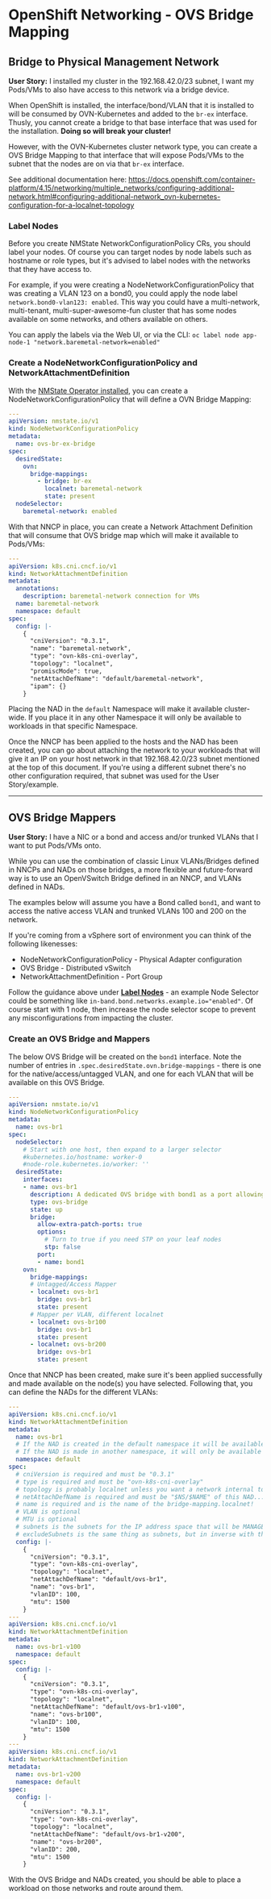# OpenShift Networking - OVS Bridge Mapping

## Bridge to Physical Management Network

**User Story:** I installed my cluster in the 192.168.42.0/23 subnet, I want my Pods/VMs to also have access to this network via a bridge device.

When OpenShift is installed, the interface/bond/VLAN that it is installed to will be consumed by OVN-Kubernetes and added to the `br-ex` interface.  Thusly, you cannot create a bridge to that base interface that was used for the installation.  **Doing so will break your cluster!**

However, with the OVN-Kubernetes cluster network type, you can create a OVS Bridge Mapping to that interface that will expose Pods/VMs to the subnet that the nodes are on via that `br-ex` interface.

See additional documentation here: https://docs.openshift.com/container-platform/4.15/networking/multiple_networks/configuring-additional-network.html#configuring-additional-network_ovn-kubernetes-configuration-for-a-localnet-topology

### Label Nodes

Before you create NMState NetworkConfigurationPolicy CRs, you should label your nodes.  Of course you can target nodes by node labels such as hostname or role types, but it's advised to label nodes with the networks that they have access to.

For example, if you were creating a NodeNetworkConfigurationPolicy that was creating a VLAN 123 on a bond0, you could apply the node label `network.bond0-vlan123: enabled`.  This way you could have a multi-network, multi-tenant, multi-super-awesome-fun cluster that has some nodes available on some networks, and others available on others.

You can apply the labels via the Web UI, or via the CLI: `oc label node app-node-1 "network.baremetal-network=enabled"`

### Create a NodeNetworkConfigurationPolicy and NetworkAttachmentDefinition

With the [NMState Operator installed](./nmstate-operator.md), you can create a NodeNetworkConfigurationPolicy that will define a OVN Bridge Mapping:

```yaml
---
apiVersion: nmstate.io/v1
kind: NodeNetworkConfigurationPolicy
metadata:
  name: ovs-br-ex-bridge
spec:
  desiredState:
    ovn:
      bridge-mappings:
        - bridge: br-ex
          localnet: baremetal-network
          state: present
  nodeSelector:
    baremetal-network: enabled
```

With that NNCP in place, you can create a Network Attachment Definition that will consume that OVS bridge map which will make it available to Pods/VMs:

```yaml
---
apiVersion: k8s.cni.cncf.io/v1
kind: NetworkAttachmentDefinition
metadata:
  annotations:
    description: baremetal-network connection for VMs
  name: baremetal-network
  namespace: default
spec:
  config: |-
    {
      "cniVersion": "0.3.1", 
      "name": "baremetal-network", 
      "type": "ovn-k8s-cni-overlay", 
      "topology": "localnet", 
      "promiscMode": true,
      "netAttachDefName": "default/baremetal-network",
      "ipam": {}
    }
```

Placing the NAD in the `default` Namespace will make it available cluster-wide.  If you place it in any other Namespace it will only be available to workloads in that specific Namespace.

Once the NNCP has been applied to the hosts and the NAD has been created, you can go about attaching the network to your workloads that will give it an IP on your host network in that 192.168.42.0/23 subnet mentioned at the top of this document.  If you're using a different subnet there's no other configuration required, that subnet was used for the User Story/example.

---

## OVS Bridge Mappers

**User Story:** I have a NIC or a bond and access and/or trunked VLANs that I want to put Pods/VMs onto.

While you can use the combination of classic Linux VLANs/Bridges defined in NNCPs and NADs on those bridges, a more flexible and future-forward way is to use an OpenVSwitch Bridge defined in an NNCP, and VLANs defined in NADs.

The examples below will assume you have a Bond called `bond1`, and want to access the native access VLAN and trunked VLANs 100 and 200 on the network.

If you're coming from a vSphere sort of environment you can think of the following likenesses:

- NodeNetworkConfigurationPolicy - Physical Adapter configuration
- OVS Bridge - Distributed vSwitch
- NetworkAttachmentDefinition - Port Group

Follow the guidance above under **[Label Nodes](#label-nodes)** - an example Node Selector could be something like `in-band.bond.networks.example.io="enabled"`.  Of course start with 1 node, then increase the node selector scope to prevent any misconfigurations from impacting the cluster.

### Create an OVS Bridge and Mappers

The below OVS Bridge will be created on the `bond1` interface.  Note the number of entries in `.spec.desiredState.ovn.bridge-mappings` - there is one for the native/access/untagged VLAN, and one for each VLAN that will be available on this OVS Bridge.

```yaml
---
apiVersion: nmstate.io/v1
kind: NodeNetworkConfigurationPolicy
metadata:
  name: ovs-br1
spec:
  nodeSelector:
    # Start with one host, then expand to a larger selector
    #kubernetes.io/hostname: worker-0
    #node-role.kubernetes.io/worker: ''
  desiredState:
    interfaces:
    - name: ovs-br1
      description: A dedicated OVS bridge with bond1 as a port allowing all VLANs and untagged traffic
      type: ovs-bridge
      state: up
      bridge:
        allow-extra-patch-ports: true
        options:
          # Turn to true if you need STP on your leaf nodes
          stp: false
        port:
        - name: bond1
    ovn:
      bridge-mappings:
      # Untagged/Access Mapper
      - localnet: ovs-br1
        bridge: ovs-br1
        state: present
      # Mapper per VLAN, different localnet
      - localnet: ovs-br100
        bridge: ovs-br1
        state: present
      - localnet: ovs-br200
        bridge: ovs-br1
        state: present
```

Once that NNCP has been created, make sure it's been applied successfully and made available on the node(s) you have selected.  Following that, you can define the NADs for the different VLANs:

```yaml
---
apiVersion: k8s.cni.cncf.io/v1
kind: NetworkAttachmentDefinition
metadata:
  name: ovs-br1
  # If the NAD is created in the default namespace it will be available cluster-wide.
  # If the NAD is made in another namespace, it will only be available for workloads there.
  namespace: default
spec:
  # cniVersion is required and must be "0.3.1"
  # type is required and must be "ovn-k8s-cni-overlay"
  # topology is probably localnet unless you want a network internal to the cluster only with layer2
  # netAttachDefName is required and must be "$NS/$NAME" of this NAD...yep.
  # name is required and is the name of the bridge-mapping.localnet!
  # VLAN is optional
  # MTU is optional
  # subnets is the subnets for the IP address space that will be MANAGED BY OPENSHIFT!  If you want to use DHCP, you can omit this.
  # excludeSubnets is the same thing as subnets, but in inverse with the same terms applied.
  config: |-
    {
      "cniVersion": "0.3.1",
      "type": "ovn-k8s-cni-overlay",
      "topology": "localnet",
      "netAttachDefName": "default/ovs-br1",
      "name": "ovs-br1",
      "vlanID": 100,
      "mtu": 1500
    }
---
apiVersion: k8s.cni.cncf.io/v1
kind: NetworkAttachmentDefinition
metadata:
  name: ovs-br1-v100
  namespace: default
spec:
  config: |-
    {
      "cniVersion": "0.3.1",
      "type": "ovn-k8s-cni-overlay",
      "topology": "localnet",
      "netAttachDefName": "default/ovs-br1-v100",
      "name": "ovs-br100",
      "vlanID": 100,
      "mtu": 1500
    }
---
apiVersion: k8s.cni.cncf.io/v1
kind: NetworkAttachmentDefinition
metadata:
  name: ovs-br1-v200
  namespace: default
spec:
  config: |-
    {
      "cniVersion": "0.3.1",
      "type": "ovn-k8s-cni-overlay",
      "topology": "localnet",
      "netAttachDefName": "default/ovs-br1-v200",
      "name": "ovs-br200",
      "vlanID": 200,
      "mtu": 1500
    }
```

With the OVS Bridge and NADs created, you should be able to place a workload on those networks and route around them.
